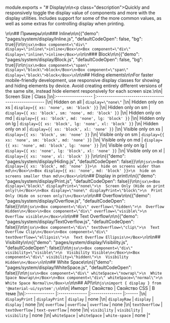 module.exports = "# Display\n\n<p class=\"description\">Quickly and responsively toggle the display value of components and more with the display utilities. Includes support for some of the more common values, as well as some extras for controlling display when printing.</p>\n\n## Примеры\n\n### Inline\n\n{{\"demo\": \"pages/system/display/Inline.js\", \"defaultCodeOpen\": false, \"bg\": true}}\n\n```jsx\n<Box component=\"div\" display=\"inline\">inline</Box>\n<Box component=\"div\" display=\"inline\">inline</Box>\n```\n\n### Block\n\n{{\"demo\": \"pages/system/display/Block.js\", \"defaultCodeOpen\": false, \"bg\": true}}\n\n```jsx\n<Box component=\"span\" display=\"block\">block</Box>\n<Box component=\"span\" display=\"block\">block</Box>\n```\n\n## Hiding elements\n\nFor faster mobile-friendly development, use responsive display classes for showing and hiding elements by device. Avoid creating entirely different versions of the same site, instead hide element responsively for each screen size.\n\n| Screen Size        | Class                                                |\n|:------------------ |:---------------------------------------------------- |\n| Hidden on all      | `display=\"none\"`                                     |\n| Hidden only on xs  | `display={{ xs: 'none', sm: 'block' }}`              |\n| Hidden only on sm  | `display={{ xs: 'block', sm: 'none', md: 'block' }}` |\n| Hidden only on md  | `display={{ xs: 'block', md: 'none', lg: 'block' }}` |\n| Hidden only on lg  | `display={{ xs: 'block', lg: 'none', xl: 'block' }}` |\n| Hidden only on xl  | `display={{ xs: 'block', xl: 'none' }}`              |\n| Visible only on xs | `display={{ xs: 'block', sm: 'none' }}`              |\n| Visible only on sm | `display={{ xs: 'none', sm: 'block', md: 'none' }}`  |\n| Visible only on md | `display={{ xs: 'none', md: 'block', lg: 'none' }}`  |\n| Visible only on lg | `display={{ xs: 'none', lg: 'block', xl: 'none' }}`  |\n| Visible only on xl | `display={{ xs: 'none', xl: 'block' }}`              |\n\n\n{{\"demo\": \"pages/system/display/Hiding.js\", \"defaultCodeOpen\": false}}\n\n```jsx\n<Box display={{ xs: 'block', md: 'none' }}>\n  hide on screens wider than md\n</Box>\n<Box display={{ xs: 'none', md: 'block' }}>\n  hide on screens smaller than md\n</Box>\n```\n\n## Display in print\n\n{{\"demo\": \"pages/system/display/Print.js\", \"defaultCodeOpen\": false}}\n\n```jsx\n<Box display=\"block\" displayPrint=\"none\">\n  Screen Only (Hide on print only)\n</Box>\n<Box display=\"none\" displayPrint=\"block\">\n  Print Only (Hide on screen only)\n</Box>\n```\n\n## Overflow\n\n{{\"demo\": \"pages/system/display/Overflow.js\", \"defaultCodeOpen\": false}}\n\n```jsx\n<Box component=\"div\" overflow=\"hidden\">\n  Overflow Hidden\n</Box>\n<Box component=\"div\" overflow=\"visible\">\n  Overflow visible\n</Box>\n```\n\n## Text Overflow\n\n{{\"demo\": \"pages/system/display/TextOverflow.js\", \"defaultCodeOpen\": false}}\n\n```jsx\n<Box component=\"div\" textOverflow=\"clip\">\n  Text Overflow Clip\n</Box>\n<Box component=\"div\" textOverflow=\"ellipsis\">\n  Text Overflow Ellipsis\n</Box>\n```\n\n## Visibility\n\n{{\"demo\": \"pages/system/display/Visibility.js\", \"defaultCodeOpen\": false}}\n\n```jsx\n<Box component=\"div\" visibility=\"visible\">\n  Visibility Visible\n</Box>\n<Box component=\"div\" visibility=\"hidden\">\n  Visibility Hidden\n</Box>\n```\n\n## White Space\n\n{{\"demo\": \"pages/system/display/WhiteSpace.js\", \"defaultCodeOpen\": false}}\n\n```jsx\n<Box component=\"div\" whiteSpace=\"nowrap\">\n  White Space Nowrap\n</Box>\n<Box component=\"div\" whiteSpace=\"normal\">\n  White Space Normal\n</Box>\n```\n\n## API\n\n```js\nimport { display } from '@material-ui/system';\n```\n\n| Импорт         | Свойство       | Свойство CSS    | В теме |\n|:-------------- |:-------------- |:--------------- |:------ |\n| `displayPrint` | `displayPrint` | `display`       | none   |\n| `displayRaw`   | `display`      | `display`       | none   |\n| `overflow`     | `overflow`     | `overflow`      | none   |\n| `textOverflow` | `textOverflow` | `text-overflow` | none   |\n| `visibility`   | `visibility`   | `visibility`    | none   |\n| `whiteSpace`   | `whiteSpace`   | `white-space`   | none   |"